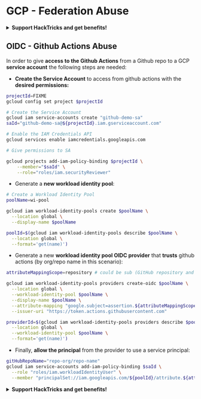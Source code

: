 # GCP - Federation Abuse

<details>

<summary><strong>Support HackTricks and get benefits!</strong></summary>

* If you want to see your **company advertised in HackTricks** or if you want access to the **latest version of the PEASS or download HackTricks in PDF** Check the [**SUBSCRIPTION PLANS**](https://github.com/sponsors/carlospolop)!
* Get the [**official PEASS & HackTricks swag**](https://peass.creator-spring.com)
* Discover [**The PEASS Family**](https://opensea.io/collection/the-peass-family), our collection of exclusive [**NFTs**](https://opensea.io/collection/the-peass-family)
* **Join the** 💬 [**Discord group**](https://discord.gg/hRep4RUj7f) or the [**telegram group**](https://t.me/peass) or **follow** me on **Twitter** 🐦 [**@carlospolopm**](https://twitter.com/carlospolopm)**.**
* **Share your hacking tricks by submitting PRs to the** [**HackTricks**](https://github.com/carlospolop/hacktricks) and [**HackTricks Cloud**](https://github.com/carlospolop/hacktricks-cloud) github repos.

</details>

## OIDC - Github Actions Abuse

In order to give **access to the Github Actions** from a Github repo to a GCP **service account** the following steps are needed:

* **Create the Service Account** to access from github actions with the **desired permissions:**

```bash
projectId=FIXME
gcloud config set project $projectId

# Create the Service Account
gcloud iam service-accounts create "github-demo-sa"
saId="github-demo-sa@${projectId}.iam.gserviceaccount.com"

# Enable the IAM Credentials API
gcloud services enable iamcredentials.googleapis.com

# Give permissions to SA

gcloud projects add-iam-policy-binding $projectId \
    --member="$saId" \
    --role="roles/iam.securityReviewer"
```

* Generate a **new workload identity pool**:

```bash
# Create a Workload Identity Pool
poolName=wi-pool

gcloud iam workload-identity-pools create $poolName \
  --location global \
  --display-name $poolName

poolId=$(gcloud iam workload-identity-pools describe $poolName \
  --location global \
  --format='get(name)')
```

* Generate a new **workload identity pool OIDC provider** that **trusts** github actions (by org/repo name in this scenario):

```bash
attributeMappingScope=repository # could be sub (GitHub repository and branch) or repository_owner (GitHub organization)

gcloud iam workload-identity-pools providers create-oidc $poolName \
  --location global \
  --workload-identity-pool $poolName \
  --display-name $poolName \
  --attribute-mapping "google.subject=assertion.${attributeMappingScope},attribute.actor=assertion.actor,attribute.aud=assertion.aud,attribute.repository=assertion.repository" \
  --issuer-uri "https://token.actions.githubusercontent.com"

providerId=$(gcloud iam workload-identity-pools providers describe $poolName \
  --location global \
  --workload-identity-pool $poolName \
  --format='get(name)')

```

* Finally, **allow the principal** from the provider to use a service principal:

```bash
gitHubRepoName="repo-org/repo-name"
gcloud iam service-accounts add-iam-policy-binding $saId \
  --role "roles/iam.workloadIdentityUser" \
  --member "principalSet://iam.googleapis.com/${poolId}/attribute.${attributeMappingScope}/${gitHubRepoName}"
```

<details>

<summary><strong>Support HackTricks and get benefits!</strong></summary>

* If you want to see your **company advertised in HackTricks** or if you want access to the **latest version of the PEASS or download HackTricks in PDF** Check the [**SUBSCRIPTION PLANS**](https://github.com/sponsors/carlospolop)!
* Get the [**official PEASS & HackTricks swag**](https://peass.creator-spring.com)
* Discover [**The PEASS Family**](https://opensea.io/collection/the-peass-family), our collection of exclusive [**NFTs**](https://opensea.io/collection/the-peass-family)
* **Join the** 💬 [**Discord group**](https://discord.gg/hRep4RUj7f) or the [**telegram group**](https://t.me/peass) or **follow** me on **Twitter** 🐦 [**@carlospolopm**](https://twitter.com/carlospolopm)**.**
* **Share your hacking tricks by submitting PRs to the** [**HackTricks**](https://github.com/carlospolop/hacktricks) and [**HackTricks Cloud**](https://github.com/carlospolop/hacktricks-cloud) github repos.

</details>
